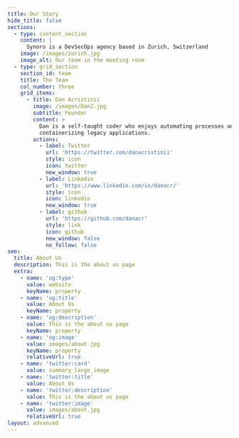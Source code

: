 ```yaml
---
title: Our Story
hide_title: false
sections:
  - type: content_section
    content: |
      Synoro is a DevSecOps agency based in Zurich, Switzerland
    image: /images/zurich.jpg
    image_alt: Our team in the meeting room
  - type: grid_section
    section_id: team
    title: The Team
    col_number: three
    grid_items:
      - title: Dan Acristinii
        image: /images/Dan2.jpg
        subtitle: Founder
        content: >
          Dan is a self-taught coder who enjoys automating processes and
          containerizing legacy applications.
        actions:
          - label: Twitter
            url: 'https://twitter.com/danacristinii'
            style: icon
            icon: twitter
            new_window: true
          - label: Linkedin
            url: 'https://www.linkedin.com/in/danacr/'
            style: icon
            icon: linkedin
            new_window: true
          - label: github
            url: 'https://github.com/danacr'
            style: link
            icon: github
            new_window: false
            no_follow: false
seo:
  title: About Us
  description: This is the about us page
  extra:
    - name: 'og:type'
      value: website
      keyName: property
    - name: 'og:title'
      value: About Us
      keyName: property
    - name: 'og:description'
      value: This is the about us page
      keyName: property
    - name: 'og:image'
      value: images/about.jpg
      keyName: property
      relativeUrl: true
    - name: 'twitter:card'
      value: summary_large_image
    - name: 'twitter:title'
      value: About Us
    - name: 'twitter:description'
      value: This is the about us page
    - name: 'twitter:image'
      value: images/about.jpg
      relativeUrl: true
layout: advanced
---
```

